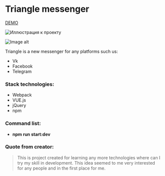 # Triangle messenger
[DEMO](https://shtikov.github.io/Triangle/)

![Иллюстрация к проекту](https://cdn4.iconfinder.com/data/icons/ios-web-user-interface-multi-circle-flat-vol-7/512/message_chat_comment_inbox_conversation_chatting_bubble-512.png)

![Image alt](https://cdn4.iconfinder.com/data/icons/ios-web-user-interface-multi-circle-flat-vol-7/512/message_chat_comment_inbox_conversation_chatting_bubble-512.png)

Triangle is a new messenger for any platforms such us:
* Vk
* Facebook
* Telegram

### Stack technologies:
* Webpack
* VUE.js
* jQuery
* npm

### Command list:
* **npm run start:dev**

### Quote from creator:
> This is project created for learning any more technologies where can I try my skill in development.
> This idea seemed to me very interested for any people and in the first place for me.
